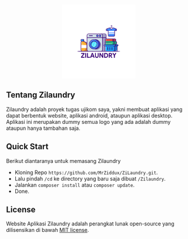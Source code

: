 <p align="center"><img src="https://github.com/MrZiddux/ZiLaundry/blob/master/public/assets/img/logos/laundry-circle.svg" width="200"></p>

## Tentang Zilaundry

Zilaundry adalah proyek tugas ujikom saya, yakni membuat aplikasi yang dapat berbentuk website, aplikasi android, ataupun aplikasi desktop. Aplikasi ini merupakan dummy semua logo yang ada adalah dummy ataupun hanya tambahan saja.

## Quick Start

Berikut diantaranya untuk memasang Zilaundry

-   Kloning Repo `https://github.com/MrZiddux/ZiLaundry.git`.
-   Lalu pindah `/cd` ke directory yang baru saja dibuat `/Zilaundry`.
-   Jalankan `composer install` atau `composer update`.
-   Done.

## License

Website Aplikasi Zilaundry adalah perangkat lunak open-source yang dilisensikan di bawah [MIT license](https://opensource.org/licenses/MIT).
